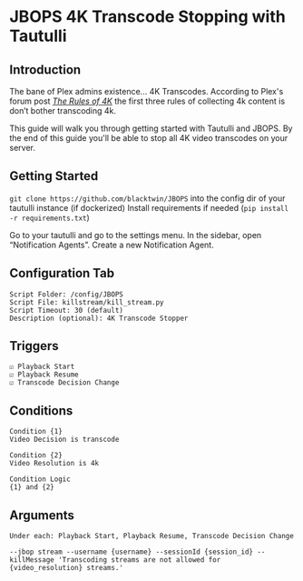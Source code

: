 # JBOPS 4K Transcode Stopping with Tautulli

## Introduction
The bane of Plex admins existence... 4K Transcodes. According to Plex's forum post [*The Rules of 4K*](https://forums.plex.tv/t/info-plex-4k-transcoding-and-you-aka-the-rules-of-4k/378203) the first three rules of collecting 4k content is don’t bother transcoding 4k.

This guide will walk you through getting started with Tautulli and JBOPS. By the end of this guide you'll be able to stop all 4K video transcodes on your server.

## Getting Started
`git clone https://github.com/blacktwin/JBOPS` into the config dir of your tautulli instance (if dockerized)
Install requirements if needed (`pip install -r requirements.txt`)

Go to your tautulli and go to the settings menu. In the sidebar, open “Notification Agents”. Create a new Notification Agent. 

## Configuration Tab
```plaintext
Script Folder: /config/JBOPS
Script File: killstream/kill_stream.py
Script Timeout: 30 (default)
Description (optional): 4K Transcode Stopper
```

## Triggers
```plaintext
☑️ Playback Start
☑️ Playback Resume
☑️ Transcode Decision Change
```

## Conditions
```plaintext
Condition {1}
Video Decision is transcode

Condition {2}
Video Resolution is 4k

Condition Logic
{1} and {2}
```

## Arguments
```plaintext
Under each: Playback Start, Playback Resume, Transcode Decision Change

--jbop stream --username {username} --sessionId {session_id} --killMessage 'Transcoding streams are not allowed for {video_resolution} streams.'
```
